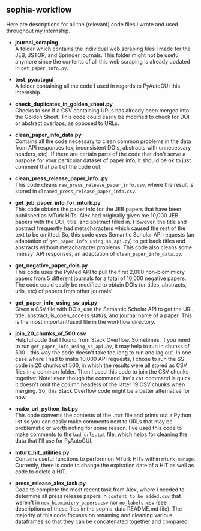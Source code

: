 ## sophia-workflow
Here are descriptions for all the (relevant) code files I wrote and used throughout my internship.

- **journal_scraping**\
  A folder which contains the individual web scraping files I made for the JEB, JSTOR, and Springer journals. This folder might not be useful anymore since the contents of all this web scraping is already updated in ```get_paper_info.py```.
  

- **test_pyautogui**\
  A folder containing all the code I used in regards to PyAutoGUI this internship.  
  

- **check_duplicates_in_golden_sheet.py**\
  Checks to see if a CSV containing URLs has already been merged into the Golden Sheet. This code could easily be modified to check for DOI or abstract overlaps, as opposed to URLs.
  
  
- **clean_paper_info_data.py**\
  Contains all the code necessary to clean common problems in the data from API responses (ex, inconsistent DOIs, abstracts with unnecessary headers, etc). If there are certain parts of the code that don't serve a purpose for your particular dataset of paper info, it should be ok to just comment that part of the code out.
  
  
- **clean_press_release_paper_info..py**\
  This code cleans ```raw_press_release_paper_info.csv```, where the result is stored in ```cleaned_press_release_paper_info.csv```.
  
  
- **get_jeb_paper_info_for_mturk.py**\
  This code obtains the paper info for the JEB papers that have been published as MTurk HITs. Alex had originally given me 10,000 JEB papers with the DOI, title, and abstract filled in. However, the title and abstract frequently had metacharacters which caused the rest of the text to be omitted. So, this code uses Semantic Scholar API requests (an adaptation of ```get_paper_info_using_ss_api.py```) to get back titles and abstracts without metacharacter problems. This code also cleans some 'messy' API responses, an adaptation of ```clean_paper_info_data.py```. 
  

- **get_negative_paper_dois.py**\
  This code uses the PyMed API to pull the first 2,000 non-biomimicry papers from 5 different journals for a total of 10,000 negative papers. The code could easily be modified to obtain DOIs (or titles, abstracts, urls, etc) of papers from other journals!
  

- **get_paper_info_using_ss_api.py**\
  Given a CSV file with DOIs, use the Semantic Scholar API to get the URL, title, abstract, is_open_access status, and journal name of a paper. This is the most important/used file in the workflow directory.
  

- **join_20_chunks_of_500.csv**\
  Helpful code that I found from Stack Overflow. Sometimes, if you need to run ```get_paper_info_using_ss_api.py```, it may help to run in chunks of 500 - this way the code doesn't take too long to run and lag out. In one case where I had to make 10,000 API requests, I chose to run the SS code in 20 chunks of 500, in which the results were all stored as CSV files in a common folder. Then I used this code to join the CSV chunks together. Note: even though the command line's ```cat``` command is quick, it doesn't omit the column headers of the latter 19 CSV chunks when merging. So, this Stack Overflow code might be a better alternative for now.
  

- **make_url_python_list.py**\
  This code converts the contents of the ```.txt``` file and prints out a Python list so you can easily make comments next to URLs that may be problematic or worth noting for some reason. I've used this code to make comments to the ```bad_urls.txt``` file, which helps for cleaning the data that I'll use for PyAutoGUI.
  

- **mturk_hit_utilities.py**\
  Contains useful functions to perform on MTurk HITs within ```mturk-manage```. Currently, there is code to change the expiration date of a HIT as well as code to delete a HIT.


- **press_release_alex_task.py**\
  Code to complete the most recent task from Alex, where I needed to determine all press release papers in ```content_to_be_added.csv``` that weren't in ```new_biomimicry_papers.csv``` nor ```no_labels.csv``` (see descriptions of these files in the sophia-data README.md file). The majority of this code focuses on renaming and cleaning various dataframes so that they can be concatenated together and compared.